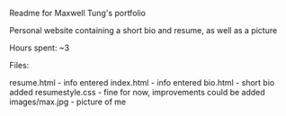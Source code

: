 Readme for Maxwell Tung's portfolio

Personal website containing a short bio and resume, as well as a picture

Hours spent: ~3

Files:

resume.html - info entered
index.html - info entered
bio.html - short bio added
resumestyle.css - fine for now, improvements could be added
images/max.jpg - picture of me
